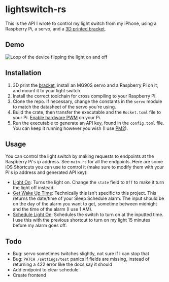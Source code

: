 # lightswitch-rs

This is the API I wrote to control my light switch from my iPhone, using a Raspberry Pi, a servo, and a [3D printed bracket](https://www.thingiverse.com/thing:5217857).

## Demo

![Loop of the device flipping the light on and off](flip.gif)

## Installation

1. 3D print the [bracket](https://www.thingiverse.com/thing:5217857), install an MG90S servo and a Raspberry Pi on it, and mount it to your light switch.
2. Install the correct toolchain for cross compiling to your Raspberry Pi.
3. Clone the repo. If necessary, change the constants in the `servo` module to match the datasheet of the servo you're using.
4. Build the crate, then transfer the executable and the `Rocket.toml` file to your Pi. [Enable hardware PWM](https://docs.golemparts.com/rppal/0.13.1/rppal/pwm/index.html#pwm-channels) on your Pi.
5. Run the executable to generate an API key, found in the `config.toml` file. You can keep it running however you wish (I use [PM2](https://pm2.keymetrics.io)).

## Usage

You can control the light switch by making requests to endpoints at the Raspberry Pi's ip address. See `main.rs` for all the endpoints. Here are some iOS Shortcuts you can use to control it (make sure to modify them with your Pi's ip address and generated API key):

- [Light On](https://www.icloud.com/shortcuts/3c690bb28fc44f1b8a8d1f32cb1aeac5): Turns the light on. Change the `state` field to `Off` to make it turn the light off instead.
- [Get Wake Up Time](https://www.icloud.com/shortcuts/f3875a054ecf45fdb307d659aa3334d8): Technically this isn't specific to this project. This returns the date/time of your Sleep Schedule alarm. The input should be on the day of the alarm you want to get, sometime between midnight and the time of the alarm (I use 1 AM).
- [Schedule Light On](https://www.icloud.com/shortcuts/9aa53c051f94471f890f5a7165f5bb33): Schedules the switch to turn on at the inputted time. I use this with the previous shortcut to turn on my light 15 minutes before my alarm goes off.

## Todo

- Bug: servo sometimes twitches slightly, not sure if I can stop that
- Bug: `PATCH /settings/test` panics if fields are missing, instead of returning a 422 error like the docs say it should
- Add endpoint to clear schedule
- Create frontend